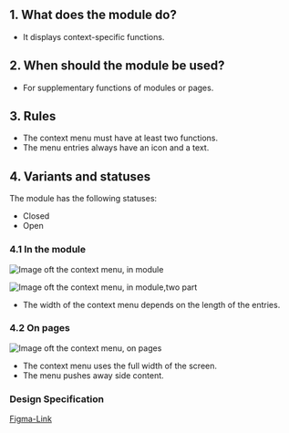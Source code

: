 ## 1. What does the module do?
*   It displays context-specific functions.

## 2. When should the module be used? 
*   For supplementary functions of modules or pages.

## 3. Rules 
*   The context menu must have at least two functions. 
*   The menu entries always have an icon and a text.

## 4. Variants and statuses 
The module has the following statuses:
*   Closed
*   Open

### 4.1 In the module
![Image oft the context menu, in module](https://raw.githubusercontent.com/sbb-design-systems/design-system-mobile-documentation/doku-update/documentation/context-menu/images/MM11_in_Modulen.png 'class: image')

![Image oft the context menu, in module,two part](https://raw.githubusercontent.com/sbb-design-systems/design-system-mobile-documentation/doku-update/documentation/context-menu/images/MM11_in_Modulen_Zweiteilig.png 'class: image')

*   The width of the context menu depends on the length of the entries. 

### 4.2 On pages 
![Image oft the context menu, on pages](https://raw.githubusercontent.com/sbb-design-systems/design-system-mobile-documentation/doku-update/documentation/context-menu/images/MM11_auf_Seiten.png 'class: image')

*   The context menu uses the full width of the screen.
*   The menu pushes away side content. 

### Design Specification
[Figma-Link](https://www.figma.com/file/WOtLIam1xwrqcgnAITsEhV/Design-System-Mobile?node-id=36%3A10433)